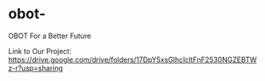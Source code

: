 # obot-
OBOT For a Better Future

Link to Our Project: https://drive.google.com/drive/folders/17DpY5xsGlhcIcltFnF2530NGZEBTWz-r?usp=sharing
